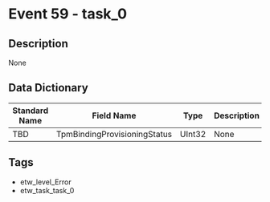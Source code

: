 # Event 59 - task_0

## Description
None

## Data Dictionary
|Standard Name|Field Name|Type|Description|Sample Value|
|---|---|---|---|---|
|TBD|TpmBindingProvisioningStatus|UInt32|None|`None`|

## Tags
* etw_level_Error
* etw_task_task_0